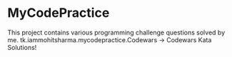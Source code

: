 # MyCodePractice

This project contains various programming challenge questions solved by me.
tk.iammohitsharma.mycodepractice.Codewars -> Codewars Kata Solutions!
